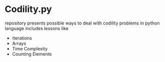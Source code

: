 # Codility.py
repository presents possible ways to deal with codility problems in python language
includes lessons like
* Iterations
* Arrays
* Time Complexity
* Counting Elements
